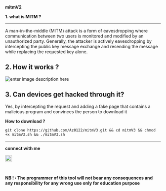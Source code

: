 **mitmV2**

**1. what is MITM ?**
<hr/>
A man-in-the-middle (MITM) attack is a form of eavesdropping where communication between two users is monitored and modified by an unauthorized party. Generally, the attacker is actively eavesdropping by intercepting the public key message exchange and resending the message while replacing the requested key alone.

**2. How it works ?**
--------------------------
![enter image description here](https://d.top4top.io/p_22521t9bk1.png)

**3. Can devices get hacked through it?**
-------------------------------------------------
Yes, by intercepting the request and adding a fake page that contains a malicious program and convinces the person to download it

 

 
**How to download ?**

    git clone https://github.com/Az0122/mitmV3.git && cd mitmV3 && chmod +x mitmV3.sh && ./mitmV3.sh
    
------------------------------------------------
**connect with me**

<a target="_blank" href="https://instagram.com/r7jhz1/">
<img align="left" src="https://cdn-icons-png.flaticon.com/512/174/174855.png" width="22" height="22">
</a>
<br/>
<br/>
<br/>

**NB ! : The programmer of this tool will not bear any consequences and any responsibility for any wrong use only for education purpose**
